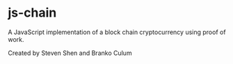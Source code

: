 # js-chain
A JavaScript implementation of a block chain cryptocurrency using proof of work.

Created by Steven Shen and Branko Culum
